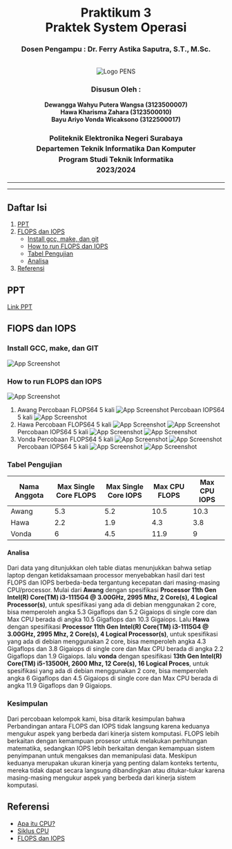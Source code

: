 <div align="center">
  <h1 class="text-align: center;font-weight: bold">Praktikum 3<br>Praktek System Operasi</h1>
  <h3 class="text-align: center;">Dosen Pengampu : Dr. Ferry Astika Saputra, S.T., M.Sc.</h3>
</div>
<br />
<div align="center">
  <img src="https://upload.wikimedia.org/wikipedia/id/4/44/Logo_PENS.png" alt="Logo PENS">
  <h3 style="text-align: center;">Disusun Oleh : </h3>
  <p style="text-align: center;">
    <strong>Dewangga Wahyu Putera Wangsa (3123500007)</strong><br>
    <strong>Hawa Kharisma Zahara (3123500010)</strong><br>
    <strong>Bayu Ariyo Vonda Wicaksono (3122500017)</strong>
  </p>

<h3 style="text-align: center;line-height: 1.5">Politeknik Elektronika Negeri Surabaya<br>Departemen Teknik Informatika Dan Komputer<br>Program Studi Teknik Informatika<br>2023/2024</h3>
  <hr><hr>
</div>

## Daftar Isi

1. [PPT](#ppt)
2. [FLOPS dan IOPS](#flops-dan-iops)
   - [Install gcc, make, dan git](#install-gcc-make-dan-git)
   - [How to run FLOPS dan IOPS](#how-to-run-flops-dan-iops)
   - [Tabel Pengujian](#tabel-pengujian)
   - [Analisa](#analisa)
3. [Referensi](#referensi)

## PPT

[Link PPT](https://www.canva.com/design/DAF_FjVZneE/mGYFV4pIDyYAnDvjwu0qfg/view?utm_content=DAF_FjVZneE&utm_campaign=designshare&utm_medium=link&utm_source=editor)

## FlOPS dan IOPS

### Install GCC, make, dan GIT

![App Screenshot](assets/img/install_gcc_make_git.png)

### How to run FLOPS dan IOPS

![App Screenshot](assets/img/run_flops_iops.jpg)

1. Awang
   Percobaan FLOPS64 5 kali
   ![App Screenshot](assets/img/awang_flops.jpg)
   Percobaan IOPS64 5 kali
   ![App Screenshot](assets/img/awang_iops.jpg)
2. Hawa
   Percobaan FLOPS64 5 kali
   ![App Screenshot](assets/img/flops64_1.png)
   ![App Screenshot](assets/img/flops64_2.png)
   Percobaan IOPS64 5 kali
   ![App Screenshot](assets/img/flops64_3.png)
   ![App Screenshot](assets/img/flops64_4.png)
3. Vonda
   Percobaan FLOPS64 5 kali
   ![App Screenshot](assets/img/vonda1.png)
   ![App Screenshot](assets/img/vonda2.png)
   Percobaan IOPS64 5 kali
   ![App Screenshot](assets/img/vonda3.png)
   ![App Screenshot](assets/img/vonda4.png)

### Tabel Pengujian

| Nama Anggota | Max Single Core FLOPS | Max Single Core IOPS | Max CPU FLOPS | Max CPU IOPS |
| ------------ | --------------------- | -------------------- | ------------- | ------------ |
| Awang        | 5.3                   | 5.2                  | 10.5          | 10.3         |
| Hawa         | 2.2                   | 1.9                  | 4.3           | 3.8          |
| Vonda        | 6                     | 4.5                  | 11.9          | 9            |

#### Analisa

Dari data yang ditunjukkan oleh table diatas menunjukkan bahwa setiap laptop dengan ketidaksamaan processor menyebabkan hasil dari test FLOPS dan IOPS berbeda-beda tergantung kecepatan dari masing-masing CPU/processor.
Mulai dari **Awang** dengan spesifikasi **Processor 11th Gen Intel(R) Core(TM) i3-1115G4 @ 3.00GHz, 2995 Mhz, 2 Core(s), 4 Logical Processor(s)**, untuk spesifikasi yang ada di debian menggunakan 2 core, bisa memperoleh angka 5.3 Gigaflops dan 5.2 Gigaiops di single core dan Max CPU berada di angka 10.5 Gigaflops dan 10.3 Gigaiops.
Lalu **Hawa** dengan spesifikasi **Processor 11th Gen Intel(R) Core(TM) i3-1115G4 @ 3.00GHz, 2995 Mhz, 2 Core(s), 4 Logical Processor(s)**, untuk spesifikasi yang ada di debian menggunakan 2 core, bisa memperoleh angka 4.3 Gigaflops dan 3.8 Gigaiops di single core dan Max CPU berada di angka 2.2 Gigaflops dan 1.9 Gigaiops.
lalu **vonda** dengan spesifikasi **13th Gen Intel(R) Core(TM) i5-13500H, 2600 Mhz, 12 Core(s), 16 Logical Proces**, untuk spesifikasi yang ada di debian menggunakan 2 core, bisa memperoleh angka 6 Gigaflops dan 4.5 Gigaiops di single core dan Max CPU berada di angka 11.9 Gigaflops dan 9 Gigaiops.

### Kesimpulan

Dari percobaan kelompok kami, bisa ditarik kesimpulan bahwa Perbandingan antara FLOPS dan IOPS tidak langsung karena keduanya mengukur aspek yang berbeda dari kinerja sistem komputasi. FLOPS lebih berkaitan dengan kemampuan prosesor untuk melakukan perhitungan matematika, sedangkan IOPS lebih berkaitan dengan kemampuan sistem penyimpanan untuk mengakses dan memanipulasi data. Meskipun keduanya merupakan ukuran kinerja yang penting dalam konteks tertentu, mereka tidak dapat secara langsung dibandingkan atau ditukar-tukar karena masing-masing mengukur aspek yang berbeda dari kinerja sistem komputasi.

## Referensi

- [Apa itu CPU?](https://www.youtube.com/watch?v=Z5JC9Ve1sfI)
- [Siklus CPU](https://www.youtube.com/watch?v=jFDMZpkUWCw)
- [FLOPS dan IOPS](https://github.com/ferryastika/flops-iops)
